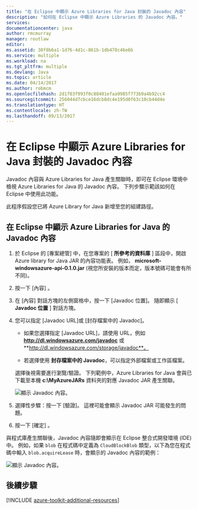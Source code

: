 ```yaml
---
title: "在 Eclipse 中顯示 Azure Libraries for Java 封裝的 Javadoc 內容"
description: "如何在 Eclipse 中顯示 Azure Libraries 的 Javadoc 內容。"
services: 
documentationcenter: java
author: rmcmurray
manager: routlaw
editor: 
ms.assetid: 30f8b6a1-1d76-4d1c-861b-1db478c46e6b
ms.service: multiple
ms.workload: na
ms.tgt_pltfrm: multiple
ms.devlang: Java
ms.topic: article
ms.date: 04/14/2017
ms.author: robmcm
ms.openlocfilehash: 2d1f03f993f0c88401efaa9985f773b9a4b92cc4
ms.sourcegitcommit: 256044d7cbce16dcb8dc4e195d0f63c10cb44d4e
ms.translationtype: HT
ms.contentlocale: zh-TW
ms.lasthandoff: 09/13/2017
---
```

# <a name="displaying-javadoc-content-in-eclipse-for-the-azure-libraries-package-for-java"></a>在 Eclipse 中顯示 Azure Libraries for Java 封裝的 Javadoc 內容

Javadoc 內容與 Azure Libraries for Java 產生關聯時，即可在 Eclipse 環境中檢視 Azure Libraries for Java 的 Javadoc 內容。 下列步驟示範該如何在 Eclipse 中使用此功能。

此程序假設您已將 Azure Library for Java 新增至您的組建路徑。

## <a name="to-display-javadoc-content-in-eclipse-for-the-azure-libraries-for-java"></a>在 Eclipse 中顯示 Azure Libraries for Java 的 Javadoc 內容

1. 於 Eclipse 的 [專案總管] 中，在您專案的 [ **所參考的資料庫** ] 區段中，開啟 Azure library for Java JAR 的內容功能表。 例如， **microsoft-windowsazure-api-0.1.0.jar** (視您所安裝的版本而定，版本號碼可能會有所不同)。

1. 按一下 [內容] 。

1. 在 [內容] 對話方塊的左側窗格中，按一下 [Javadoc 位置]。 隨即顯示 [ **Javadoc 位置** ] 對話方塊。

1. 您可以指定 [Javadoc URL]或 [封存檔案中的 Javadoc]。

   * 如果您選擇指定 [Javadoc URL]，請使用 URL，例如 **http://dl.windowsazure.com/javadoc** 或 **http://dl.windowsazure.com/storage/javadoc**。

   * 若選擇使用 **封存檔案中的 Javadoc**，可以指定外部檔案或工作區檔案。

   選擇後視需要進行瀏覽/驗證。 下列範例中，Azure Libraries for Java 會與已下載至本機 **c:\MyAzureJARs** 資料夾的對應 Javadoc JAR 產生關聯。

   ![顯示 Javadoc 內容。][ic553487]

1. 選擇性步驟：按一下 [驗證]。 這裡可能會顯示 Javadoc JAR 可能發生的問題。

1. 按一下 [確定] 。

與程式庫產生關聯後，Javadoc 內容隨即會顯示在 Eclipse 整合式開發環境 (IDE) 中。 例如，如果 `blob` 在程式碼中定義為 `CloudBlockBlob` 類型，以下為您在程式碼中輸入 `blob.acquireLease` 時，會顯示的 Javadoc 內容的範例：

![顯示 Javadoc 內容。][ic553488]

## <a name="next-steps"></a>後續步驟

[!INCLUDE [azure-toolkit-additional-resources](../includes/azure-toolkit-additional-resources.md)]

<!-- URL List -->

<!-- Legacy MSDN URL = https://msdn.microsoft.com/library/azure/hh698319.aspx -->

<!-- IMG List -->

[ic553487]: media/azure-toolkit-for-eclipse-displaying-javadoc-content-for-azure-libraries/ic553487.png
[ic553488]: media/azure-toolkit-for-eclipse-displaying-javadoc-content-for-azure-libraries/ic553488.png
